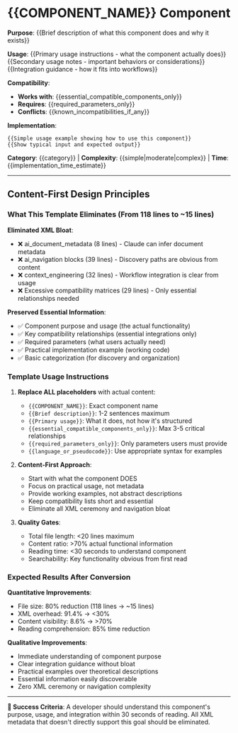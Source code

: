 # {{COMPONENT_NAME}} Component

**Purpose**: {{Brief description of what this component does and why it exists}}

**Usage**: 
{{Primary usage instructions - what the component actually does}}
{{Secondary usage notes - important behaviors or considerations}}
{{Integration guidance - how it fits into workflows}}

**Compatibility**: 
- **Works with**: {{essential_compatible_components_only}}
- **Requires**: {{required_parameters_only}}
- **Conflicts**: {{known_incompatibilities_if_any}}

**Implementation**:
```{{language_or_pseudocode}}
{{Simple usage example showing how to use this component}}
{{Show typical input and expected output}}
```

**Category**: {{category}} | **Complexity**: {{simple|moderate|complex}} | **Time**: {{implementation_time_estimate}}

---

## Content-First Design Principles

### What This Template Eliminates (From 118 lines to ~15 lines)

**Eliminated XML Bloat**:
- ❌ ai_document_metadata (8 lines) - Claude can infer document metadata
- ❌ ai_navigation blocks (39 lines) - Discovery paths are obvious from content
- ❌ context_engineering (32 lines) - Workflow integration is clear from usage
- ❌ Excessive compatibility matrices (29 lines) - Only essential relationships needed

**Preserved Essential Information**:
- ✅ Component purpose and usage (the actual functionality)
- ✅ Key compatibility relationships (essential integrations only)
- ✅ Required parameters (what users actually need)
- ✅ Practical implementation example (working code)
- ✅ Basic categorization (for discovery and organization)

### Template Usage Instructions

1. **Replace ALL placeholders** with actual content:
   - `{{COMPONENT_NAME}}`: Exact component name
   - `{{Brief description}}`: 1-2 sentences maximum
   - `{{Primary usage}}`: What it does, not how it's structured
   - `{{essential_compatible_components_only}}`: Max 3-5 critical relationships
   - `{{required_parameters_only}}`: Only parameters users must provide
   - `{{language_or_pseudocode}}`: Use appropriate syntax for examples

2. **Content-First Approach**:
   - Start with what the component DOES
   - Focus on practical usage, not metadata
   - Provide working examples, not abstract descriptions
   - Keep compatibility lists short and essential
   - Eliminate all XML ceremony and navigation bloat

3. **Quality Gates**:
   - Total file length: <20 lines maximum
   - Content ratio: >70% actual functional information
   - Reading time: <30 seconds to understand component
   - Searchability: Key functionality obvious from first read

### Expected Results After Conversion

**Quantitative Improvements**:
- File size: 80% reduction (118 lines → ~15 lines)
- XML overhead: 91.4% → <30%
- Content visibility: 8.6% → >70%
- Reading comprehension: 85% time reduction

**Qualitative Improvements**:
- Immediate understanding of component purpose
- Clear integration guidance without bloat
- Practical examples over theoretical descriptions
- Essential information easily discoverable
- Zero XML ceremony or navigation complexity

---

**🎯 Success Criteria**: A developer should understand this component's purpose, usage, and integration within 30 seconds of reading. All XML metadata that doesn't directly support this goal should be eliminated.
